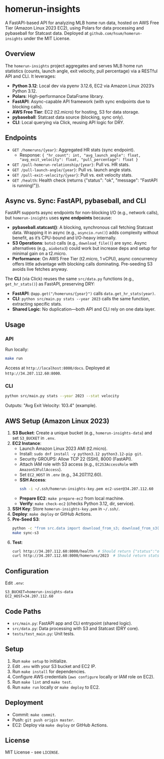 # homerun-insights

A FastAPI-based API for analyzing MLB home run data, hosted on AWS Free Tier (Amazon Linux 2023 EC2), using Polars for data processing and pybaseball for Statcast data. Deployed at `github.com/hsum/homerun-insights` under the MIT License.

## Overview
The `homerun-insights` project aggregates and serves MLB home run statistics (counts, launch angle, exit velocity, pull percentage) via a RESTful API and CLI. It leverages:
- **Python 3.12**: Local dev via pyenv 3.12.6, EC2 via Amazon Linux 2023’s Python 3.12.
- **Polars**: High-performance DataFrame library.
- **FastAPI**: Async-capable API framework (with sync endpoints due to blocking calls).
- **AWS Free Tier**: EC2 (t2.micro) for hosting, S3 for data storage.
- **pybaseball**: Statcast data source (blocking, sync only).
- **CLI**: Local querying via Click, reusing API logic for DRY.

## Endpoints
- `GET /homeruns/{year}`: Aggregated HR stats (sync endpoint).
  - Response: `{ "hr_count": int, "avg_launch_angle": float, "avg_exit_velocity": float, "pull_percentage": float }`
- `GET /pull-homerun-relationship/{year}`: Pull vs. HR stats.
- `GET /pull-launch-angle/{year}`: Pull vs. launch angle stats.
- `GET /pull-exit-velocity/{year}`: Pull vs. exit velocity stats.
- `GET /health`: Health check (returns {"status": "ok", "message": "FastAPI is running!"}).

## Async vs. Sync: FastAPI, pybaseball, and CLI
FastAPI supports async endpoints for non-blocking I/O (e.g., network calls), but `homerun-insights` uses **sync endpoints** because:
- **pybaseball.statcast()**: A blocking, synchronous call fetching Statcast data. Wrapping it in async (e.g., `asyncio.run()`) adds complexity without benefit, as it’s CPU-bound and I/O-heavy internally.
- **S3 Operations**: `boto3` calls (e.g., `download_file()`) are sync. Async alternatives (e.g., `aioboto3`) could work but increase deps and setup for minimal gain on a t2.micro.
- **Performance**: On AWS Free Tier (t2.micro, 1 vCPU), async concurrency offers little advantage with blocking calls dominating. Pre-seeding S3 avoids live fetches anyway.

The **CLI** (via Click) reuses the same `src/data.py` functions (e.g., `get_hr_stats()`) as FastAPI, preserving DRY:
- **FastAPI**: `@app.get("/homeruns/{year}")` calls `data.get_hr_stats(year)`.
- **CLI**: `python src/main.py stats --year 2023` calls the same function, extracting specific stats.
- **Shared Logic**: No duplication—both API and CLI rely on one data layer.

## Usage
### API
Run locally:
```bash
make run
```
Access at `http://localhost:8000/docs`. Deployed at `http://34.207.112.60:8000`.

### CLI
```bash
python src/main.py stats --year 2023 --stat velocity
```
Outputs: "Avg Exit Velocity: 103.4" (example).

## AWS Setup (Amazon Linux 2023)
1. **S3 Bucket**: Create a unique bucket (e.g., `homerun-insights-data`) and set `S3_BUCKET` in `.env`.
2. **EC2 Instance**:
   - Launch Amazon Linux 2023 AMI (t2.micro).
   - Install: `sudo dnf install -y python3.12 python3.12-pip git`.
   - Security GROUPS: Allow TCP 22 (SSH), 8000 (FastAPI).
   - Attach IAM role with S3 access (e.g., `EC2S3AccessRole` with `AmazonS3FullAccess`).
   - Set `EC2_HOST` in `.env` (e.g., 34.207.112.60).
   - **SSH Access**:
     ```bash
     ssh -i ~/.ssh/homerun-insights-key.pem ec2-user@34.207.112.60
     ```
   - **Prepare EC2**: `make prepare-ec2` from local machine.
   - **Verify**: `make check-ec2` (checks Python 3.12, dir, service).
3. **SSH Key**: Store `homerun-insights-key.pem` in `~/.ssh/`.
4. **Deploy**: `make deploy` or GitHub Actions.
5. **Pre-Seed S3**:
   ```bash
   python -c "from src.data import download_from_s3; download_from_s3(2023)"
   make sync-s3
   ```
6. **Test**:
   ```bash
   curl http://34.207.112.60:8000/health  # Should return {"status":"ok",...}
   curl http://34.207.112.60:8000/homeruns/2023  # Should return stats if pre-seeded
   ```

## Configuration
Edit `.env`:
```
S3_BUCKET=homerun-insights-data
EC2_HOST=34.207.112.60
```

## Code Paths
- `src/main.py`: FastAPI app and CLI entrypoint (shared logic).
- `src/data.py`: Data processing with S3 and Statcast (DRY core).
- `tests/test_main.py`: Unit tests.

## Setup
1. Run `make setup` to initialize.
2. Edit `.env` with your S3 bucket and EC2 IP.
3. Run `make install` for dependencies.
4. Configure AWS credentials (`aws configure` locally or IAM role on EC2).
5. Run `make lint` and `make test`.
6. Run `make run` locally or `make deploy` to EC2.

## Deployment
- Commit: `make commit`.
- Push: `git push origin master`.
- EC2: Deploy via `make deploy` or GitHub Actions.

## License
MIT License - see `LICENSE`.
